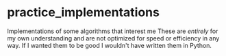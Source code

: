 # practice_implementations
Implementations of some algorithms that interest me
These are _entirely_ for my own understanding and are not optimized for speed or efficiency in any way. If I wanted them to be good I wouldn't have written them in Python.
